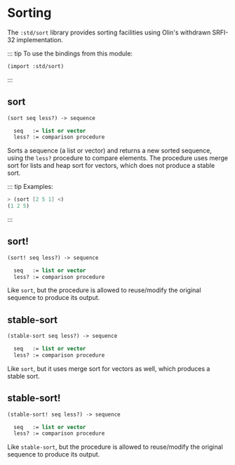 # Sorting

The `:std/sort` library provides sorting facilities using Olin's
withdrawn SRFI-32 implementation.

::: tip To use the bindings from this module:
``` scheme
(import :std/sort)
```
:::

## sort
``` scheme
(sort seq less?) -> sequence

  seq   := list or vector
  less? := comparison procedure
```

Sorts a sequence (a list or vector) and returns a new sorted sequence, using
the `less?` procedure to compare elements.
The procedure uses merge sort for lists and heap sort for vectors, which does
not produce a stable sort.

::: tip Examples:
``` scheme
> (sort [2 5 1] <)
(1 2 5)
```
:::

## sort!
``` scheme
(sort! seq less?) -> sequence

  seq   := list or vector
  less? := comparison procedure
```

Like `sort`, but the procedure is allowed to reuse/modify the original sequence to
produce its output.

## stable-sort
``` scheme
(stable-sort seq less?) -> sequence

  seq   := list or vector
  less? := comparison procedure
```

Like `sort`, but it uses merge sort for vectors as well, which produces a stable
sort.

## stable-sort!
``` scheme
(stable-sort! seq less?) -> sequence

  seq   := list or vector
  less? := comparison procedure
```

Like `stable-sort`, but the procedure is allowed to reuse/modify the original sequence to
produce its output.
